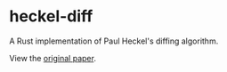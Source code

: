heckel-diff
===========

A Rust implementation of Paul Heckel's diffing algorithm.

View the [original paper](https://dl.acm.org/doi/10.1145/359460.359467).

